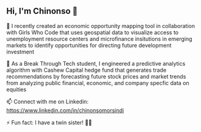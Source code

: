 ## Hi, I'm Chinonso 👋

🔭 I recently created an economic opportunity mapping tool in collaboration with Girls Who Code that uses geospatial data to visualize access to unemployment resource centers and microfinance insitutions in emerging markets to identify opportunities for directing future development investment

🌱 As a Break Through Tech student, I engineered a predictive analytics algorithm with Cashew Capital hedge fund that generates trade recommendations by forecasting future stock prices and market trends from analyzing public financial, economic, and company specfic data on equities

📫 Connect with me on Linkedin: https://www.linkedin.com/in/chinonsomorsindi

⚡ Fun fact: I have a twin sister! 👭🏽

<!--
**ChinonsoM/ChinonsoM** is a ✨ _special_ ✨ repository because its `README.md` (this file) appears on your GitHub profile.
